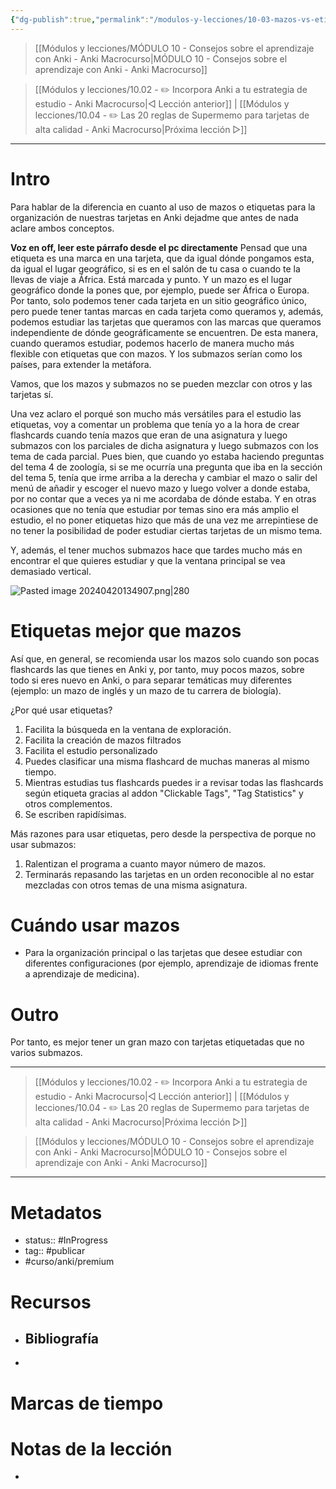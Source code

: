 ```yaml
---
{"dg-publish":true,"permalink":"/modulos-y-lecciones/10-03-mazos-vs-etiquetas-anki-macrocurso/","noteIcon":"","updated":"2024-05-22T13:35:04.555+02:00"}
---
```



> [[Módulos y lecciones/MÓDULO 10 - Consejos sobre el aprendizaje con Anki - Anki Macrocurso\|MÓDULO 10 - Consejos sobre el aprendizaje con Anki - Anki Macrocurso]]

> [[Módulos y lecciones/10.02 - ✏️ Incorpora Anki a tu estrategia de estudio - Anki Macrocurso\|◁ Lección anterior]] | [[Módulos y lecciones/10.04 - ✏️  Las 20 reglas de Supermemo para tarjetas de alta calidad - Anki Macrocurso\|Próxima lección ▷]]

---

# Intro
Para hablar de la diferencia en cuanto al uso de mazos o etiquetas para la organización de nuestras tarjetas en Anki dejadme que antes de nada aclare ambos conceptos.

**Voz en off, leer este párrafo desde el pc directamente**
Pensad que una etiqueta es una marca en una tarjeta, que da igual dónde pongamos esta, da igual el lugar geográfico, si es en el salón de tu casa o cuando te la llevas de viaje a África. Está marcada y punto. Y un mazo es el lugar geográfico donde la pones que, por ejemplo, puede ser África o Europa. Por tanto, solo podemos tener cada tarjeta en un sitio geográfico único, pero puede tener tantas marcas en cada tarjeta como queramos y, además, podemos estudiar las tarjetas que queramos con las marcas que queramos independiente de dónde geográficamente se encuentren. De esta manera, cuando queramos estudiar, podemos hacerlo de manera mucho más flexible con etiquetas que con mazos. Y los submazos serían como los países, para extender la metáfora.

Vamos, que los mazos y submazos no se pueden mezclar con otros y las tarjetas sí.

Una vez aclaro el porqué son mucho más versátiles para el estudio las etiquetas, voy a comentar un problema que tenía yo a la hora de crear flashcards cuando tenía mazos que eran de una asignatura y luego submazos con los parciales de dicha asignatura y luego submazos con los tema de cada parcial. Pues bien, que cuando yo estaba haciendo preguntas del tema 4 de zoología, si se me ocurría una pregunta que iba en la sección del tema 5, tenía que irme arriba a la derecha y cambiar el mazo o salir del menú de añadir y escoger el nuevo mazo y luego volver a donde estaba, por no contar que a veces ya ni me acordaba de dónde estaba. Y en otras ocasiones que no tenía que estudiar por temas sino era más amplio el estudio, el no poner etiquetas hizo que más de una vez me arrepintiese de no tener la posibilidad de poder estudiar ciertas tarjetas de un mismo tema.

Y, además, el tener muchos submazos hace que tardes mucho más en encontrar el que quieres estudiar y que la ventana principal se vea demasiado vertical.

![Pasted image 20240420134907.png|280](/img/user/ANEXOS/Pasted%20image%2020240420134907.png)

# Etiquetas mejor que mazos
Así que, en general, se recomienda usar los mazos solo cuando son pocas flashcards las que tienes en Anki y, por tanto, muy pocos mazos, sobre todo si eres nuevo en Anki, o para separar temáticas muy diferentes (ejemplo: un mazo de inglés y un mazo de tu carrera de biología).

¿Por qué usar etiquetas?

1. Facilita la búsqueda en la ventana de exploración.
2. Facilita la creación de mazos filtrados
3. Facilita el estudio personalizado
4. Puedes clasificar una misma flashcard de muchas maneras al mismo tiempo.
5. Mientras estudias tus flashcards puedes ir a revisar todas las flashcards según etiqueta gracias al addon "Clickable Tags", "Tag Statistics" y otros complementos.
6. Se escriben rapidísimas.

Más razones para usar etiquetas, pero desde la perspectiva de porque no usar submazos:

1. Ralentizan el programa a cuanto mayor número de mazos.
2. Terminarás repasando las tarjetas en un orden reconocible al no estar mezcladas con otros temas de una misma asignatura.

# Cuándo usar mazos
- Para la organización principal o las tarjetas que desee estudiar con diferentes configuraciones (por ejemplo, aprendizaje de idiomas frente a aprendizaje de medicina).


# Outro
Por tanto, es mejor tener un gran mazo con tarjetas etiquetadas que no varios submazos.

---

> [[Módulos y lecciones/10.02 - ✏️ Incorpora Anki a tu estrategia de estudio - Anki Macrocurso\|◁ Lección anterior]] | [[Módulos y lecciones/10.04 - ✏️  Las 20 reglas de Supermemo para tarjetas de alta calidad - Anki Macrocurso\|Próxima lección ▷]]

> [[Módulos y lecciones/MÓDULO 10 - Consejos sobre el aprendizaje con Anki - Anki Macrocurso\|MÓDULO 10 - Consejos sobre el aprendizaje con Anki - Anki Macrocurso]]

---

# Metadatos
- status:: #InProgress  
- tag:: #publicar 
- #curso/anki/premium

# Recursos
- Bibliografía
	- 
- 

# Marcas de tiempo


# Notas de la lección
- 